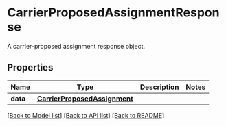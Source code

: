 # CarrierProposedAssignmentResponse

A carrier-proposed assignment response object.
## Properties
Name | Type | Description | Notes
------------ | ------------- | ------------- | -------------
**data** | [**CarrierProposedAssignment**](CarrierProposedAssignment.md) |  | 

[[Back to Model list]](../README.md#documentation-for-models) [[Back to API list]](../README.md#documentation-for-api-endpoints) [[Back to README]](../README.md)


